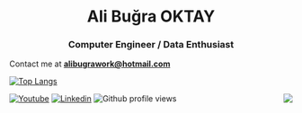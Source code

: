 <h1 align="center">Ali Buğra OKTAY</h1>
<h3 align="center">Computer Engineer / Data Enthusiast</h3>
   
   
   Contact me at **alibugrawork@hotmail.com**
   
   [![Top Langs](https://github-readme-stats.vercel.app/api/top-langs/?username=alibugra007&layout=compact)](https://github.com/RubyWallby)
<p> <img align="right" src="https://github-readme-stats.vercel.app/api?username=alibugra007&show_icons=true&theme=algolia" ;"alt="alibugra007" /></p>
<p align="center">
  
   [![Youtube](https://img.shields.io/static/v1?label=&message=Youtube&color=red)](https://www.youtube.com/channel/UCJppCXZ8aZrQeq8PUBZsAHg/featured)
 [![Linkedin](https://img.shields.io/badge/-Ali%20Bugra%20OKTAY-blue?style=flat-square&logo=Linkedin&logoColor=white&link=https://www.linkedin.com/in/alibugraoktay)](https://www.linkedin.com/in/alibugraoktay)
   ![Github profile views](https://gpvc.arturio.dev/alibugra007)
